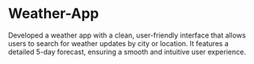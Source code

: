 # Weather-App
Developed a weather app with a clean, user-friendly interface that allows users to search for weather updates by city or location. It features a detailed 5-day forecast, ensuring a smooth and intuitive user experience.
